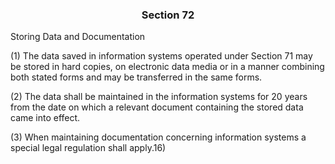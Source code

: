 ### <a name="section_72"></a><p align="center">Section 72</p>

Storing Data and Documentation

(1) The data saved in information systems operated under Section 71 may be stored in hard copies, on electronic data media or in a manner combining both stated forms and may be transferred in the same forms.

(2) The data shall be maintained in the information systems for 20 years from the date on which a relevant document containing the stored data came into effect.

(3) When maintaining documentation concerning information systems a special legal regulation shall apply.16) 

